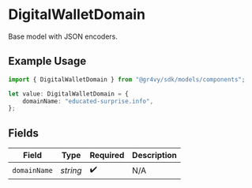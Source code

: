 # DigitalWalletDomain

Base model with JSON encoders.

## Example Usage

```typescript
import { DigitalWalletDomain } from "@gr4vy/sdk/models/components";

let value: DigitalWalletDomain = {
    domainName: "educated-surprise.info",
};
```

## Fields

| Field              | Type               | Required           | Description        |
| ------------------ | ------------------ | ------------------ | ------------------ |
| `domainName`       | *string*           | :heavy_check_mark: | N/A                |